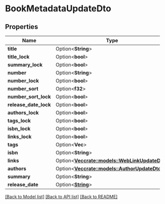 # BookMetadataUpdateDto

## Properties

Name | Type | Description | Notes
------------ | ------------- | ------------- | -------------
**title** | Option<**String**> |  | [optional]
**title_lock** | Option<**bool**> |  | [optional]
**summary_lock** | Option<**bool**> |  | [optional]
**number** | Option<**String**> |  | [optional]
**number_lock** | Option<**bool**> |  | [optional]
**number_sort** | Option<**f32**> |  | [optional]
**number_sort_lock** | Option<**bool**> |  | [optional]
**release_date_lock** | Option<**bool**> |  | [optional]
**authors_lock** | Option<**bool**> |  | [optional]
**tags_lock** | Option<**bool**> |  | [optional]
**isbn_lock** | Option<**bool**> |  | [optional]
**links_lock** | Option<**bool**> |  | [optional]
**tags** | Option<**Vec<String>**> |  | [optional]
**isbn** | Option<**String**> |  | [optional]
**links** | Option<[**Vec<crate::models::WebLinkUpdateDto>**](WebLinkUpdateDto.md)> |  | [optional]
**authors** | Option<[**Vec<crate::models::AuthorUpdateDto>**](AuthorUpdateDto.md)> |  | [optional]
**summary** | Option<**String**> |  | [optional]
**release_date** | Option<[**String**](string.md)> |  | [optional]

[[Back to Model list]](../README.md#documentation-for-models) [[Back to API list]](../README.md#documentation-for-api-endpoints) [[Back to README]](../README.md)


